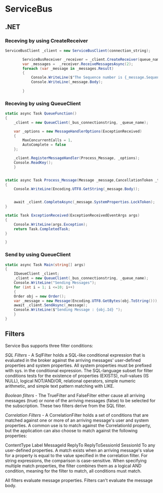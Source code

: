 # ServiceBus
## .NET
### Receving by using CreateReceiver

```c#
ServiceBusClient _client = new ServiceBusClient(connection_string);

        ServiceBusReceiver _receiver = _client.CreateReceiver(queue_name,new ServiceBusReceiverOptions() {ReceiveMode= ServiceBusReceiveMode.ReceiveAndDelete });
        var _messages =  _receiver.ReceiveMessagesAsync(2);
        foreach (var _message in _messages.Result)
        {
            Console.WriteLine($"The Sequence number is {_message.SequenceNumber}");
            Console.WriteLine(_message.Body);
            
        }

```

### Receving by using QueueClient
```c#
static async Task QueueFunction()
{
	_client = new QueueClient(_bus_connectionstring, _queue_name);

	var _options = new MessageHandlerOptions(ExceptionReceived)
	{
	    MaxConcurrentCalls = 1,
	    AutoComplete = false
	};

	_client.RegisterMessageHandler(Process_Message, _options);
    Console.ReadKey();
    }


static async Task Process_Message(Message _message,CancellationToken _token)
{
    Console.WriteLine(Encoding.UTF8.GetString(_message.Body));


    await _client.CompleteAsync(_message.SystemProperties.LockToken);
}

static Task ExceptionReceived(ExceptionReceivedEventArgs args)
{
    Console.WriteLine(args.Exception);
    return Task.CompletedTask;
}

}
```

### Send by using QueueClient

```c#
static async Task Main(string[] args)
{
    IQueueClient _client;
    _client = new QueueClient(_bus_connectionstring, _queue_name);
    Console.WriteLine("Sending Messages");
    for (int i = 1; i <=10; i++)
    {
	Order obj = new Order();
	var _message = new Message(Encoding.UTF8.GetBytes(obj.ToString()));
	await _client.SendAsync(_message);
	Console.WriteLine($"Sending Message : {obj.Id} ");
    }
}
```

## Filters
Service Bus supports three filter conditions:

_SQL Filters_ - A SqlFilter holds a SQL-like conditional expression that is evaluated in the broker against the arriving messages' user-defined properties and system properties. All system properties must be prefixed with sys. in the conditional expression. The SQL-language subset for filter conditions tests for the existence of properties (EXISTS), null-values (IS NULL), logical NOT/AND/OR, relational operators, simple numeric arithmetic, and simple text pattern matching with LIKE.

_Boolean filters_ - The TrueFilter and FalseFilter either cause all arriving messages (true) or none of the arriving messages (false) to be selected for the subscription. These two filters derive from the SQL filter.

_Correlation Filters_ - A CorrelationFilter holds a set of conditions that are matched against one or more of an arriving message's user and system properties. A common use is to match against the CorrelationId property, but the application can also choose to match against the following properties:

ContentType
Label
MessageId
ReplyTo
ReplyToSessionId
SessionId
To
any user-defined properties.
A match exists when an arriving message's value for a property is equal to the value specified in the correlation filter. For string expressions, the comparison is case-sensitive. When specifying multiple match properties, the filter combines them as a logical AND condition, meaning for the filter to match, all conditions must match.

All filters evaluate message properties. Filters can't evaluate the message body.
